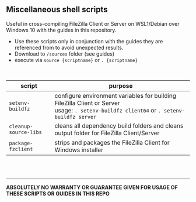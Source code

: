 ## **Miscellaneous shell scripts**
Useful in cross-compiling FileZilla Client or Server on WSL1/Debian over Windows 10 with the guides in this repository.

* Use these scripts only in conjunction with the guides they are referenced from to avoid unexpected results.  
* Download to `/sources` folder (see guides)  
* execute via `source {scriptname}` or `. {scriptname}`
<br>  

script | purpose
-|-
`setenv-buildfz` | configure environment variables for building FileZilla Client or Server<br>usage: `. setenv-buildfz client64` or `. setenv-buildfz server`
`cleanup-source-libs` | cleans all dependency build folders and cleans output folder for FileZilla Client/Server
`package-fzclient` | strips and packages the FileZilla Client for Windows installer


<br><br>

---
**ABSOLUTELY NO WARRANTY OR GUARANTEE GIVEN FOR USAGE OF THESE SCRIPTS OR GUIDES IN THIS REPO**
